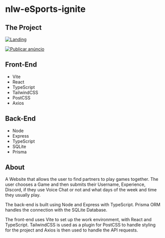 # nlw-eSports-ignite

## The Project

[![Landing](https://i.imgur.com/BBO9q5J.jpg 'Landing')](https://i.imgur.com/BBO9q5J.jpg 'Landing')

[![Publicar anúncio](https://i.imgur.com/8lX00DB.jpg 'Publicar anúncio')](https://i.imgur.com/8lX00DB.jpg 'Publicar anúncio')

## Front-End

- Vite
- React
- TypeScript
- TailwindCSS
- PostCSS
- Axios

## Back-End

- Node
- Express
- TypeScript
- SQLite
- Prisma

## About

A Website that allows the user to find partners to play games together. The user chooses a Game and then submits their Username, Experience, Discord, if they use Voice Chat or not and what days of the week and time they usually play.

The back-end is built using Node and Express with TypeScript. Prisma ORM handles the connection with the SQLite Database.

The front-end uses Vite to set up the work environment, with React and TypeScript. TailwindCSS is used as a plugin for PostCSS to handle styling for the project and Axios is then used to handle the API requests.
